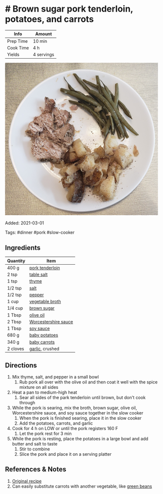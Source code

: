 # # Brown sugar pork tenderloin, potatoes, and carrots

| Info      | Amount     |
| --------- | ---------- |
| Prep Time | 10 min     |
| Cook Time | 4 h        |
| Yields    | 4 servings |

![Pork tenderloin, potatoes, and green beans](/_assets/pork-tenderloin-potatoes-beans.jpg)

Added: 2021-03-01

Tags: #dinner #pork #slow-cooker

## Ingredients

| Quantity | Item                                                              |
| -------- | ----------------------------------------------------------------- |
| 400 g    | [pork tenderloin](../_ingredients/pork%20tenderloin.md)           |
| 2 tsp    | [table salt](../_ingredients/table%20salt.md)                     |
| 1 tsp    | [thyme](../_ingredients/thyme.md)                                 |
| 1/2 tsp  | [salt](../_ingredients/table%20salt.md)                           |
| 1/2 tsp  | [pepper](../_ingredients/pepper.md)                               |
| 1 cup    | [vegetable broth](../_ingredients/vegetable%20broth.md)           |
| 1/4 cup  | [brown sugar](../_ingredients/brown%20sugar.md)                   |
| 1 Tbsp   | [olive oil](../_ingredients/olive%20oil.md)                       |
| 2 Tbsp   | [Worcestershire sauce](../_ingredients/worcestershire%20sauce.md) |
| 1 Tbsp   | [soy sauce](../_ingredients/soy%20sauce.md)                       |
| 680 g    | [baby potatoes](../_ingredients/potato.md)                        |
| 340 g    | [baby carrots](../_ingredients/carrot.md)                         |
| 2 cloves | [garlic](../_ingredients/garlic.md), crushed                      |

## Directions

1. Mix thyme, salt, and pepper in a small bowl
    1. Rub pork all over with the olive oil and then coat it well with the spice mixture on all sides
2. Heat a pan to medium-high heat
   1. Sear all sides of the park tenderloin until brown, but don't cook through
3. While the pork is searing, mix the broth, brown sugar, olive oil, Worcestershire sauce, and soy sauce together in the slow cooker
   1. When the pork is finished searing, place it in the slow cooker
   2. Add the potatoes, carrots, and garlic
4. Cook for 4 h on LOW or until the pork registers 160 F
    1. Let the pork rest for 3 min
5. While the pork is resting, place the potatoes in a large bowl and add butter and salt to taste
    1. Stir to combine
    2. Slice the pork and place it on a serving platter

## References & Notes

1. [Original recipe](https://www.blessthismessplease.com/slow-cooker-pork-tenderloin-and-potatoes/)
2. Can easily substitute carrots with another vegetable, like [green beans](../_ingredients/green%20beans.md)
